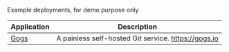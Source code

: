 
Example deployments, for demo purpose only

|Application|Description|
|---|---|
|[Gogs](workload/gogs/)|A painless self-hosted Git service. <https://gogs.io>|
